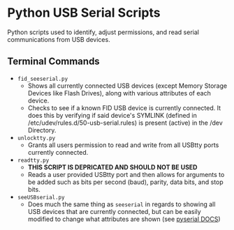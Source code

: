 # Python USB Serial Scripts
Python scripts used to identify, adjust permissions, and read serial communications from USB devices.

## Terminal Commands 
- `fid_seeserial.py`
  * Shows all currently connected USB devices (except Memory Storage Devices like Flash Drives), along with various attributes
  of each device.
  * Checks to see if a known FID USB device is currently connected. It does this by verifying if
    said device's SYMLINK (defined in /etc/udev/rules.d/50-usb-serial.rules) is present (active) in 
    the /dev Directory.
- `unlocktty.py`
  * Grants all users permission to read and write from all USBtty ports currently connected.
- `readtty.py`
  * __THIS SCRIPT IS DEPRICATED AND SHOULD NOT BE USED__
  * Reads a user provided USBtty port and then allows for arguments to be added such as bits per second (baud), parity, data bits, and stop bits.
- `seeUSBserial.py`
  * Does much the same thing as `seeserial` in regards to showing all USB devices that are currently connected, but can be easily modified to change what attributes are shown (see [pyserial DOCS](https://pythonhosted.org/pyserial/tools.html))
